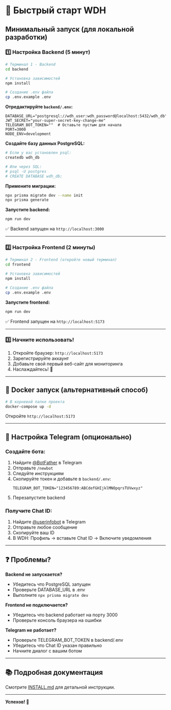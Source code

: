 # 🚀 Быстрый старт WDH

## Минимальный запуск (для локальной разработки)

### 1️⃣ Настройка Backend (5 минут)

```bash
# Терминал 1 - Backend
cd backend

# Установка зависимостей
npm install

# Создание .env файла
cp .env.example .env
```

**Отредактируйте `backend/.env`:**

```env
DATABASE_URL="postgresql://wdh_user:wdh_password@localhost:5432/wdh_db"
JWT_SECRET="your-super-secret-key-change-me"
TELEGRAM_BOT_TOKEN=""  # Оставьте пустым для начала
PORT=3000
NODE_ENV=development
```

**Создайте базу данных PostgreSQL:**

```bash
# Если у вас установлен psql:
createdb wdh_db

# Или через SQL:
# psql -U postgres
# CREATE DATABASE wdh_db;
```

**Примените миграции:**

```bash
npx prisma migrate dev --name init
npx prisma generate
```

**Запустите backend:**

```bash
npm run dev
```

✅ Backend запущен на `http://localhost:3000`

---

### 2️⃣ Настройка Frontend (2 минуты)

```bash
# Терминал 2 - Frontend (откройте новый терминал)
cd frontend

# Установка зависимостей
npm install

# Создание .env файла
cp .env.example .env
```

**Запустите frontend:**

```bash
npm run dev
```

✅ Frontend запущен на `http://localhost:5173`

---

### 3️⃣ Начните использовать!

1. Откройте браузер: `http://localhost:5173`
2. Зарегистрируйте аккаунт
3. Добавьте свой первый веб-сайт для мониторинга
4. Наслаждайтесь! 🎉

---

## 🐳 Docker запуск (альтернативный способ)

```bash
# В корневой папке проекта
docker-compose up -d
```

Откройте `http://localhost:5173`

---

## 📱 Настройка Telegram (опционально)

### Создайте бота:

1. Найдите [@BotFather](https://t.me/botfather) в Telegram
2. Отправьте `/newbot`
3. Следуйте инструкциям
4. Скопируйте токен и добавьте в `backend/.env`:
   ```
   TELEGRAM_BOT_TOKEN="123456789:ABCdefGHIjklMNOpqrsTUVwxyz"
   ```
5. Перезапустите backend

### Получите Chat ID:

1. Найдите [@userinfobot](https://t.me/userinfobot) в Telegram
2. Отправьте любое сообщение
3. Скопируйте ваш ID
4. В WDH: Профиль → вставьте Chat ID → Включите уведомления

---

## ❓ Проблемы?

**Backend не запускается?**

- Убедитесь что PostgreSQL запущен
- Проверьте DATABASE_URL в .env
- Выполните `npx prisma migrate dev`

**Frontend не подключается?**

- Убедитесь что backend работает на порту 3000
- Проверьте консоль браузера на ошибки

**Telegram не работает?**

- Проверьте TELEGRAM_BOT_TOKEN в backend/.env
- Убедитесь что Chat ID указан правильно
- Начните диалог с вашим ботом

---

## 📚 Подробная документация

Смотрите [INSTALL.md](./INSTALL.md) для детальной инструкции.

---

**Успехов! 🚀**

